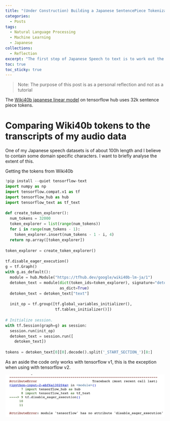 ```yaml
---
title: "(Under Construction) Building a Japanese SentencePiece Tokenization"
categories:
  - Posts
tags:
  - Natural Language Processing
  - Machine Learning
  - Japanese
collections:
  - Reflection
excerpt: "The first step of Japanese Speech to text is to work out the tokens"
toc: true
toc_sticky: true
---
```

> Note: The purpose of this post is as a personal reflection and not as a tutorial

The [Wiki40b japanese linear model](https://tfhub.dev/google/wiki40b-lm-ja/1) on tensorflow hub uses 32k sentence piece tokens.

# Comparing Wiki40b tokens to the transcripts of my audio data
One of my Japanese speech datasets is of about 100h length and I believe to contain some domain specific characters. I want to briefly analyse the extent of this.

Getting the tokens from Wiki40b

```python
!pip install --quiet tensorflow-text
import numpy as np
import tensorflow.compat.v1 as tf
import tensorflow_hub as hub
import tensorflow_text as tf_text

def create_token_explorer():
  num_tokens = 32000
  token_explorer = list(range(num_tokens))
  for i in range(num_tokens - 1):
    token_explorer.insert(num_tokens - 1 - i, 4)
  return np.array([token_explorer])

token_explorer = create_token_explorer()

tf.disable_eager_execution()
g = tf.Graph()
with g.as_default():
  module = hub.Module("https://tfhub.dev/google/wiki40b-lm-ja/1")
  detoken_text = module(dict(token_ids=token_explorer), signature="detokenization",
                        as_dict=True)
  detoken_text = detoken_text["text"]

  init_op = tf.group([tf.global_variables_initializer(),
                      tf.tables_initializer()])

# Initialize session.
with tf.Session(graph=g) as session:
  session.run(init_op)
  detoken_text = session.run([
    detoken_text])
  
tokens = detoken_text[0][0].decode().split('_START_SECTION_')[8:]
```

As an aside the code only works with tensorflow v1, this is the exception when using with tensorflow v2.

![image1](/assets/images/2021-02-19-building-japanese-sentence-piece-tokenization/image1.jpg)



